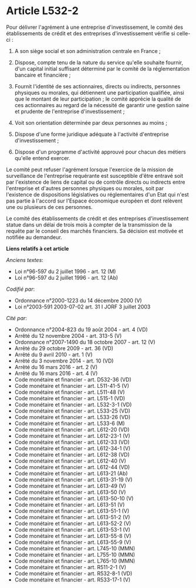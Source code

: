 # Article L532-2

Pour délivrer l'agrément à une entreprise d'investissement, le comité des établissements de crédit et des entreprises
d'investissement vérifie si celle-ci :

1. A son siège social et son administration centrale en France ;

2. Dispose, compte tenu de la nature du service qu'elle souhaite fournir, d'un capital initial suffisant déterminé par le
comité de la réglementation bancaire et financière ;

3. Fournit l'identité de ses actionnaires, directs ou indirects, personnes physiques ou morales, qui détiennent une
participation qualifiée, ainsi que le montant de leur participation ; le comité apprécie la qualité de ces actionnaires au
regard de la nécessité de garantir une gestion saine et prudente de l'entreprise d'investissement ;

4. Voit son orientation déterminée par deux personnes au moins ;

5. Dispose d'une forme juridique adéquate à l'activité d'entreprise d'investissement ;

6. Dispose d'un programme d'activité approuvé pour chacun des métiers qu'elle entend exercer.

Le comité peut refuser l'agrément lorsque l'exercice de la mission de surveillance de l'entreprise requérante est susceptible
d'être entravé soit par l'existence de liens de capital ou de contrôle directs ou indirects entre l'entreprise et d'autres
personnes physiques ou morales, soit par l'existence de dispositions législatives ou réglementaires d'un Etat qui n'est pas
partie à l'accord sur l'Espace économique européen et dont relèvent une ou plusieurs de ces personnes.

Le comité des établissements de crédit et des entreprises d'investissement statue dans un délai de trois mois à compter de la
transmission de la requête par le conseil des marchés financiers. Sa décision est motivée et notifiée au demandeur.

**Liens relatifs à cet article**

_Anciens textes_:

  - Loi n°96-597 du 2 juillet 1996 - art. 12 (M)
  - Loi n°96-597 du 2 juillet 1996 - art. 12 (Ab)

_Codifié par_:

  - Ordonnance n°2000-1223 du 14 décembre 2000 (V)
  - Loi n°2003-591 2003-07-02 art. 31 I JORF 3 juillet 2003

_Cité par_:

  - Ordonnance n°2004-823 du 19 août 2004 - art. 4 (VD)
  - Arrêté du 12 novembre 2004 - art. 313-5 (V)
  - Ordonnance n°2007-1490 du 18 octobre 2007 - art. 12 (V)
  - Arrêté du 29 octobre 2009 - art. 36 (VD)
  - Arrêté du 9 avril 2010 - art. 1 (V)
  - Arrêté du 3 novembre 2014 - art. 10 (VD)
  - Arrêté du 16 mars 2016 - art. 2 (V)
  - Arrêté du 16 mars 2016 - art. 4 (V)
  - Code monétaire et financier - art. D532-36 (VD)
  - Code monétaire et financier - art. L511-41-5 (V)
  - Code monétaire et financier - art. L511-48 (V)
  - Code monétaire et financier - art. L515-1 (VD)
  - Code monétaire et financier - art. L532-3-1 (VD)
  - Code monétaire et financier - art. L533-25 (VD)
  - Code monétaire et financier - art. L533-26 (VD)
  - Code monétaire et financier - art. L533-6 (M)
  - Code monétaire et financier - art. L612-20 (VD)
  - Code monétaire et financier - art. L612-23-1 (V)
  - Code monétaire et financier - art. L612-33 (VD)
  - Code monétaire et financier - art. L612-34-1 (V)
  - Code monétaire et financier - art. L612-38 (VD)
  - Code monétaire et financier - art. L612-40 (V)
  - Code monétaire et financier - art. L612-44 (VD)
  - Code monétaire et financier - art. L613-21 (Ab)
  - Code monétaire et financier - art. L613-31-19 (V)
  - Code monétaire et financier - art. L613-49 (V)
  - Code monétaire et financier - art. L613-50 (V)
  - Code monétaire et financier - art. L613-50-10 (V)
  - Code monétaire et financier - art. L613-51 (V)
  - Code monétaire et financier - art. L613-51-1 (V)
  - Code monétaire et financier - art. L613-51-2 (V)
  - Code monétaire et financier - art. L613-52-2 (V)
  - Code monétaire et financier - art. L613-53-1 (V)
  - Code monétaire et financier - art. L613-55-8 (V)
  - Code monétaire et financier - art. L613-55-9 (V)
  - Code monétaire et financier - art. L745-10 (MMN)
  - Code monétaire et financier - art. L755-10 (MMN)
  - Code monétaire et financier - art. L765-10 (MMN)
  - Code monétaire et financier - art. R511-2-1 (V)
  - Code monétaire et financier - art. R532-8-1 (VD)
  - Code monétaire et financier - art. R533-17-1 (V)
